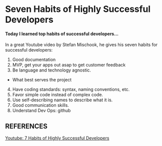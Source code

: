 # Seven Habits of Highly Successful Developers


#### Today I learned top habits of successful developers...

In a great Youtube video by Stefan Mischook, he gives his seven habits for successful developers:

1. Good documentation
2. MVP, get your apps out asap to get customer feedback
3. Be language and technology agnostic. 
  - What best serves the project
4. Have coding standards: syntax, naming conventions, etc.
5. Favor simple code instead of complex code.
6. Use self-describing names to describe what it is.
7. Good communication skills.
8. Understand Dev Ops: github


## REFERENCES
[Youtube: 7 Habits of Highly Successful Developers](https://www.youtube.com/watch?v=6OOqROUQ60s)
